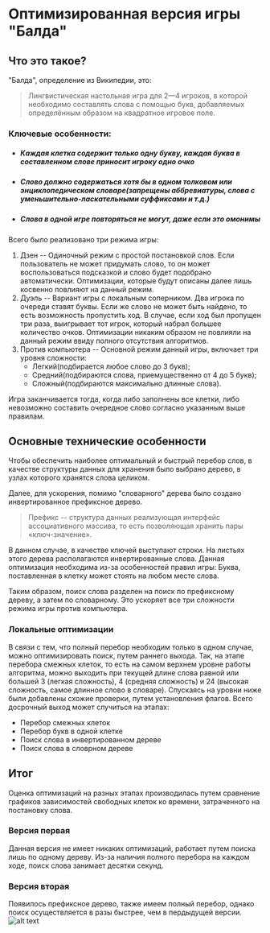 # Оптимизированная версия игры "Балда"
## Что это такое?
"Балда", определение из Википедии, это: 
>Лингвистическая настольная игра для 2—4 игроков, в которой необходимо составлять слова с помощью букв, добавляемых определённым образом на квадратное игровое поле. 

### Ключевые особенности:
- ##### Каждая клетка содержит только одну букву, каждая буква в составленном слове приносит игроку одно очко
- ##### Слово должно содержаться хотя бы в одном толковом или энциклопедическом словаре(запрещены аббревиатуры, слова с  уменьшительно-ласкательными суффиксами и т.д.)
- ##### Слова в одной игре повторяться не могут, даже если это омонимы

Всего было реализовано три режима игры:
1. Дзен -- Одиночный режим с простой постановкой слов. Если пользователь не может придумать слово, то он может воспользоваться подсказкой и слово будет подобрано автоматически. Оптимизации, которые будут описаны далее лишь косвенно повлияют на данный режим.
2. Дуэль -- Вариант игры с локальным соперником. Два игрока по очереди ставят буквы. Если же слово не может быть найдено, то есть возможность пропустить ход. В случае, если ход был пропущен три раза, выигрывает тот игрок, который набрал большее количество очков. Оптимизации никаким образом не повлияли на данный режим ввиду полного отсутствия алгоритмов.
3. Против компьютера -- Основной режим данный игры, включает три уровня сложности:
    - Легкий(подбирается любое слово до 3 букв);
    - Средний(подбираются слова, приемущественно от 4 до 5 букв);
    - Сложный(подбираются максимально длинные слова).

Игра заканчивается тогда, когда либо заполнены все клетки, либо невозможно составить очередное слово согласно указанным выше правилам.
## Основные технические особенности
Чтобы обеспечить наиболее оптимальный и быстрый перебор слов, в качестве структуры данных для хранения было выбрано дерево, в узлах которого хранятся слова целиком.

Далее, для ускорения, помимо "словарного" дерева было создано инвертированное префиксное дерево.
> Префикс -- структура данных реализующая интерфейс ассоциативного массива, то есть позволяющая хранить пары «ключ-значение».

В данном случае, в качестве ключей выступают строки. На листьях этого дерева располагаются инвертированные слова. Данная оптимизация необходима из-за особенностей правил игры: Буква, поставленная в клетку может стоять на любом месте слова.

Таким образом, поиск слова разделен на поиск по префиксному дереву, а затем по словарному. Это ускоряет все три сложности режима игры против компьютера. 
### Локальные оптимизации
В связи с тем, что полный перебор необходим только в одном случае, можно оптимизировать поиск, путем раннего выхода. Так, на этапе перебора смежных клеток, то есть на самом верхнем уровне работы алгоритма, можно выходить при текущей длине слова равной или большей 3 (легкая сложность), 4 (средняя сложность) и 24 (высокая сложность, самое длинное слово в словаре). 
Спускаясь на уровни ниже были добавлены схожие проверки, путем установления флагов.
Всего досрочный выход может случиться на этапах:
- Перебор смежных клеток
- Перебор букв в одной клетке
- Поиск слова в инвертированном дереве
- Поиск слова в словрном дереве

## Итог
Оценка оптимизаций на разных этапах производилась путем сравнение графиков зависимостей свободных клеток ко времени, затраченного на постановку слова.

### Версия первая
Данная версия не имеет никаких оптимизаций, работает путем поиска лишь по одному дереву. Из-за наличия полного перебора на каждом ходе, поиск слова занимает десятки секунд.
### Версия вторая
Появилось префиксное дерево, также имеем полный перебор, однако поиск осуществляется в разы быстрее, чем в пердыдущей версии.
![alt text](https://github.com/powerfynger/balda_3_sem_orig/blob/master/ver_2.png?raw=true)
